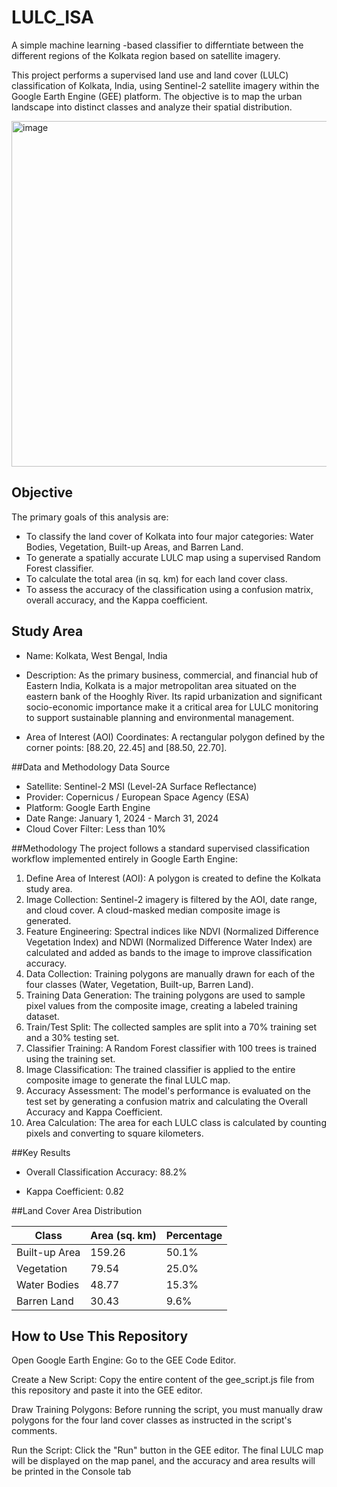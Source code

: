# LULC_ISA
A simple machine learning -based classifier to differntiate between the different regions of the Kolkata region based on satellite imagery. 

This project performs a supervised land use and land cover (LULC) classification of Kolkata, India, using Sentinel-2 satellite imagery within the Google Earth Engine (GEE) platform. The objective is to map the urban landscape into distinct classes and analyze their spatial distribution.

<img width="714" height="553" alt="image" src="https://github.com/user-attachments/assets/64e22f54-e0c1-4a5e-a67b-c7be0f59ddb4" />

## Objective
The primary goals of this analysis are:
* To classify the land cover of Kolkata into four major categories: Water Bodies, Vegetation, Built-up Areas, and Barren Land.
* To generate a spatially accurate LULC map using a supervised Random Forest classifier.
* To calculate the total area (in sq. km) for each land cover class.
* To assess the accuracy of the classification using a confusion matrix, overall accuracy, and the Kappa coefficient.

## Study Area
* Name: Kolkata, West Bengal, India

* Description: As the primary business, commercial, and financial hub of Eastern India, Kolkata is a major metropolitan area situated on the eastern bank of the Hooghly River. Its rapid urbanization and significant socio-economic importance make it a critical area for LULC monitoring to support sustainable planning and environmental management.

* Area of Interest (AOI) Coordinates: A rectangular polygon defined by the corner points: [88.20, 22.45] and [88.50, 22.70].

##Data and Methodology
Data Source
* Satellite: Sentinel-2 MSI (Level-2A Surface Reflectance)
* Provider: Copernicus / European Space Agency (ESA)
* Platform: Google Earth Engine
* Date Range: January 1, 2024 - March 31, 2024
* Cloud Cover Filter: Less than 10%

##Methodology
The project follows a standard supervised classification workflow implemented entirely in Google Earth Engine:
1. Define Area of Interest (AOI): A polygon is created to define the Kolkata study area.
2. Image Collection: Sentinel-2 imagery is filtered by the AOI, date range, and cloud cover. A cloud-masked median composite image is generated.
3. Feature Engineering: Spectral indices like NDVI (Normalized Difference Vegetation Index) and NDWI (Normalized Difference Water Index) are calculated and added as bands to the image to improve classification accuracy.
4. Data Collection: Training polygons are manually drawn for each of the four classes (Water, Vegetation, Built-up, Barren Land).
5. Training Data Generation: The training polygons are used to sample pixel values from the composite image, creating a labeled training dataset.
6. Train/Test Split: The collected samples are split into a 70% training set and a 30% testing set.
7. Classifier Training: A Random Forest classifier with 100 trees is trained using the training set.
8. Image Classification: The trained classifier is applied to the entire composite image to generate the final LULC map.
9. Accuracy Assessment: The model's performance is evaluated on the test set by generating a confusion matrix and calculating the Overall Accuracy and Kappa Coefficient.
10. Area Calculation: The area for each LULC class is calculated by counting pixels and converting to square kilometers.

##Key Results
* Overall Classification Accuracy: 88.2%

* Kappa Coefficient: 0.82

##Land Cover Area Distribution

|Class| Area (sq. km) | Percentage | 
|-----|---------------|----------- |
| Built-up Area| 159.26 | 50.1% |
| Vegetation | 79.54 | 25.0% |
| Water Bodies| 48.77 |15.3% |
| Barren Land | 30.43 | 9.6% |

## How to Use This Repository
Open Google Earth Engine: Go to the GEE Code Editor.

Create a New Script: Copy the entire content of the gee_script.js file from this repository and paste it into the GEE editor.

Draw Training Polygons: Before running the script, you must manually draw polygons for the four land cover classes as instructed in the script's comments.

Run the Script: Click the "Run" button in the GEE editor. The final LULC map will be displayed on the map panel, and the accuracy and area results will be printed in the Console tab
